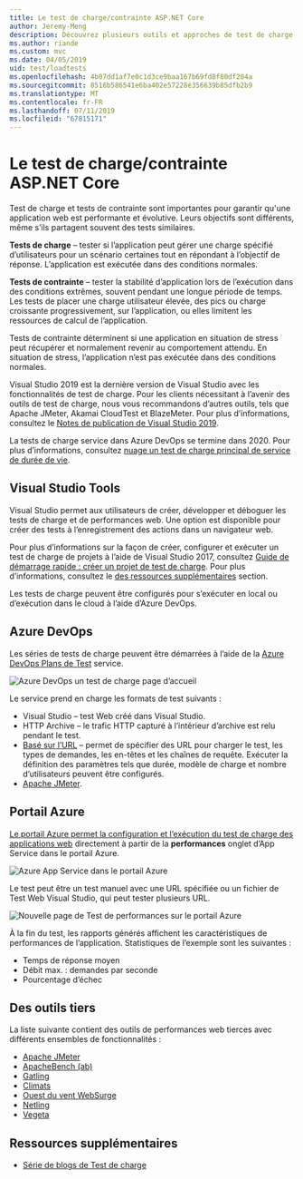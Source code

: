 ```yaml
---
title: Le test de charge/contrainte ASP.NET Core
author: Jeremy-Meng
description: Découvrez plusieurs outils et approches de test de charge et de stress d’applications ASP.NET Core.
ms.author: riande
ms.custom: mvc
ms.date: 04/05/2019
uid: test/loadtests
ms.openlocfilehash: 4b07dd1af7e0c1d3ce9baa167b69fd8f80df204a
ms.sourcegitcommit: 8516b586541e6ba402e57228e356639b85dfb2b9
ms.translationtype: MT
ms.contentlocale: fr-FR
ms.lasthandoff: 07/11/2019
ms.locfileid: "67815171"
---
```

# <a name="aspnet-core-loadstress-testing"></a>Le test de charge/contrainte ASP.NET Core

Test de charge et tests de contrainte sont importantes pour garantir qu'une application web est performante et évolutive. Leurs objectifs sont différents, même s’ils partagent souvent des tests similaires.

**Tests de charge** &ndash; tester si l’application peut gérer une charge spécifié d’utilisateurs pour un scénario certaines tout en répondant à l’objectif de réponse. L’application est exécutée dans des conditions normales.

**Tests de contrainte** &ndash; tester la stabilité d’application lors de l’exécution dans des conditions extrêmes, souvent pendant une longue période de temps. Les tests de placer une charge utilisateur élevée, des pics ou charge croissante progressivement, sur l’application, ou elles limitent les ressources de calcul de l’application.

Tests de contrainte déterminent si une application en situation de stress peut récupérer et normalement revenir au comportement attendu. En situation de stress, l’application n’est pas exécutée dans des conditions normales.

Visual Studio 2019 est la dernière version de Visual Studio avec les fonctionnalités de test de charge. Pour les clients nécessitant à l’avenir des outils de test de charge, nous vous recommandons d’autres outils, tels que Apache JMeter, Akamai CloudTest et BlazeMeter. Pour plus d’informations, consultez le [Notes de publication de Visual Studio 2019](/visualstudio/releases/2019/release-notes-v16.0#test-tools).

La tests de charge service dans Azure DevOps se termine dans 2020. Pour plus d’informations, consultez [nuage un test de charge principal de service de durée de vie](https://devblogs.microsoft.com/devops/cloud-based-load-testing-service-eol/).

## <a name="visual-studio-tools"></a>Visual Studio Tools

Visual Studio permet aux utilisateurs de créer, développer et déboguer les tests de charge et de performances web. Une option est disponible pour créer des tests à l’enregistrement des actions dans un navigateur web.

Pour plus d’informations sur la façon de créer, configurer et exécuter un test de charge de projets à l’aide de Visual Studio 2017, consultez [Guide de démarrage rapide : créer un projet de test de charge](/visualstudio/test/quickstart-create-a-load-test-project?view=vs-2017). Pour plus d’informations, consultez le [des ressources supplémentaires](#additional-resources) section.

Les tests de charge peuvent être configurés pour s’exécuter en local ou d’exécution dans le cloud à l’aide d’Azure DevOps.

## <a name="azure-devops"></a>Azure DevOps

Les séries de tests de charge peuvent être démarrées à l’aide de la [Azure DevOps Plans de Test](/azure/devops/test/load-test/index?view=vsts) service.

![Azure DevOps un test de charge page d’accueil](./load-tests/_static/azure-devops-load-test.png)

Le service prend en charge les formats de test suivants :

* Visual Studio &ndash; test Web créé dans Visual Studio.
* HTTP Archive &ndash; le trafic HTTP capturé à l’intérieur d’archive est relu pendant le test.
* [Basé sur l’URL](/azure/devops/test/load-test/get-started-simple-cloud-load-test?view=vsts) &ndash; permet de spécifier des URL pour charger le test, les types de demandes, les en-têtes et les chaînes de requête. Exécuter la définition des paramètres tels que durée, modèle de charge et nombre d’utilisateurs peuvent être configurés.
* [Apache JMeter](https://jmeter.apache.org/).

## <a name="azure-portal"></a>Portail Azure

[Le portail Azure permet la configuration et l’exécution du test de charge des applications web](/azure/devops/test/load-test/app-service-web-app-performance-test?view=vsts) directement à partir de la **performances** onglet d’App Service dans le portail Azure.

![Azure App Service dans le portail Azure](./load-tests/_static/azure-appservice-perf-test.png)

Le test peut être un test manuel avec une URL spécifiée ou un fichier de Test Web Visual Studio, qui peut tester plusieurs URL.

![Nouvelle page de Test de performances sur le portail Azure](./load-tests/_static/azure-appservice-perf-test-config.png)

À la fin du test, les rapports générés affichent les caractéristiques de performances de l’application. Statistiques de l’exemple sont les suivantes :

* Temps de réponse moyen
* Débit max. : demandes par seconde
* Pourcentage d’échec

## <a name="third-party-tools"></a>Des outils tiers

La liste suivante contient des outils de performances web tierces avec différents ensembles de fonctionnalités :

* [Apache JMeter](https://jmeter.apache.org/)
* [ApacheBench (ab)](https://httpd.apache.org/docs/2.4/programs/ab.html)
* [Gatling](https://gatling.io/)
* [Climats](https://locust.io/)
* [Ouest du vent WebSurge](https://websurge.west-wind.com/)
* [Netling](https://github.com/hallatore/Netling)
* [Vegeta](https://github.com/tsenart/vegeta)

## <a name="additional-resources"></a>Ressources supplémentaires

* [Série de blogs de Test de charge](https://blogs.msdn.microsoft.com/charles_sterling/2015/06/01/load-test-series-part-i-creating-web-performance-tests-for-a-load-test/)
